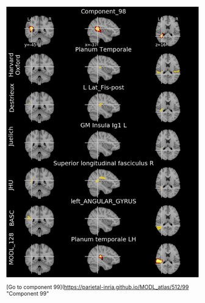 


![98](preliminary/98.jpg "Component 98")

[Go to component 99](https://parietal-inria.github.io/MODL_atlas/512/99 "Component 99"